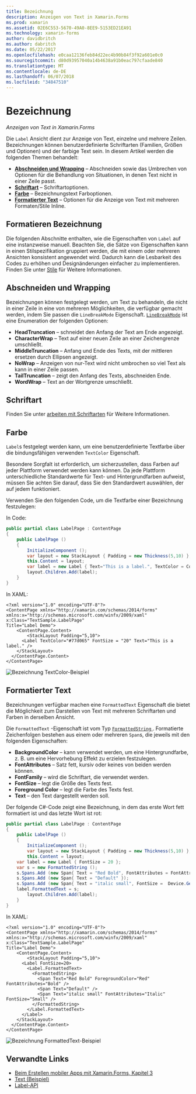 ```yaml
---
title: Bezeichnung
description: Anzeigen von Text in Xamarin.Forms
ms.prod: xamarin
ms.assetid: 02E6C553-5670-49A0-8EE9-5153ED21EA91
ms.technology: xamarin-forms
author: davidbritch
ms.author: dabritch
ms.date: 05/22/2017
ms.openlocfilehash: e0caa12136feb84d22ec4b90b84f3f92a601e0c0
ms.sourcegitcommit: d80d93957040a14b4638a91b0eac797cfaade840
ms.translationtype: MT
ms.contentlocale: de-DE
ms.lasthandoff: 06/07/2018
ms.locfileid: "34847510"
---
```

# <a name="label"></a>Bezeichnung

_Anzeigen von Text in Xamarin.Forms_

Die `Label` Ansicht dient zur Anzeige von Text, einzelne und mehrere Zeilen. Bezeichnungen können benutzerdefinierte Schriftarten (Familien, Größen und Optionen) und der farbige Text sein. In diesem Artikel werden die folgenden Themen behandelt:

- **[Abschneiden und Wrapping](#Truncation_and_Wrapping)**  &ndash; Abschneiden sowie das Umbrechen von Optionen für die Behandlung von Situationen, in denen Text nicht in einer Zeile passt.
- **[Schriftart](#Font)**  &ndash; Schriftartoptionen.
- **[Farbe](#Color)**  &ndash; Bezeichnungstext Farboptionen.
- **[Formatierter Text](#Formatted_Text)**  &ndash; Optionen für die Anzeige von Text mit mehreren Formaten/Stile Inline.

## <a name="styling-label"></a>Formatieren Bezeichnung

Die folgenden Abschnitte enthalten, wie die Eigenschaften von `Label` auf eine instanzweise manuell. Beachten Sie, die Sätze von Eigenschaften kann in einen Stilspezifikation gruppiert werden, die mit einem oder mehreren Ansichten konsistent angewendet wird. Dadurch kann die Lesbarkeit des Codes zu erhöhen und Designänderungen einfacher zu implementieren. Finden Sie unter [Stile](~/xamarin-forms/user-interface/text/styles.md) für Weitere Informationen.

<a name="Truncation_and_Wrapping" />

## <a name="truncation-and-wrapping"></a>Abschneiden und Wrapping

Bezeichnungen können festgelegt werden, um Text zu behandeln, die nicht in einer Zeile in eine von mehreren Möglichkeiten, die verfügbar gemacht werden, indem Sie passen die `LineBreakMode` Eigenschaft. [`LineBreakMode`](https://developer.xamarin.com/api/type/Xamarin.Forms.LineBreakMode/) ist eine Enumeration der folgenden Optionen:

- **HeadTruncation** &ndash; schneidet den Anfang der Text am Ende angezeigt.
- **CharacterWrap** &ndash; Text auf einer neuen Zeile an einer Zeichengrenze umschließt.
- **MiddleTruncation** &ndash; Anfang und Ende des Texts, mit der mittleren ersetzen durch Ellipsen angezeigt.
- **NoWrap** &ndash; Anzeigen von nur-Text wird nicht umbrochen so viel Text als kann in einer Zeile passen.
- **TailTruncation** &ndash; zeigt den Anfang des Texts, abschneiden Ende.
- **WordWrap** &ndash; Text an der Wortgrenze umschließt.

## <a name="font"></a>Schriftart

Finden Sie unter [arbeiten mit Schriftarten](~/xamarin-forms/user-interface/text/fonts.md) für Weitere Informationen.

## <a name="color"></a>Farbe

`Label`s festgelegt werden kann, um eine benutzerdefinierte Textfarbe über die bindungsfähigen verwenden `TextColor` Eigenschaft.

Besondere Sorgfalt ist erforderlich, um sicherzustellen, dass Farben auf jeder Plattform verwendet werden kann können. Da jede Plattform unterschiedliche Standardwerte für Text- und Hintergrundfarben aufweist, müssen Sie achten Sie darauf, dass Sie den Standardwert auswählen, der auf jedem funktioniert.

Verwenden Sie den folgenden Code, um die Textfarbe einer Bezeichnung festzulegen:

In Code:

```csharp
public partial class LabelPage : ContentPage
{
    public LabelPage ()
    {
        InitializeComponent ();
        var layout = new StackLayout { Padding = new Thickness(5,10) };
        this.Content = layout;
        var label = new Label { Text="This is a label.", TextColor = Color.FromHex("#77d065"), FontSize = 20 };
        layout.Children.Add(label);
    }
}
```

In XAML:

```xaml
<?xml version="1.0" encoding="UTF-8"?>
<ContentPage xmlns="http://xamarin.com/schemas/2014/forms"
xmlns:x="http://schemas.microsoft.com/winfx/2009/xaml"
x:Class="TextSample.LabelPage"
Title="Label Demo">
    <ContentPage.Content>
        <StackLayout Padding="5,10">
      <Label TextColor="#77d065" FontSize = "20" Text="This is a label." />
    </StackLayout>
  </ContentPage.Content>
</ContentPage>
```

![](label-images/textcolor.png "Bezeichnung TextColor-Beispiel")

<a name="Formatted_Text" />

## <a name="formatted-text"></a>Formatierter Text

Bezeichnungen verfügbar machen eine `FormattedText` Eigenschaft die bietet die Möglichkeit zum Darstellen von Text mit mehreren Schriftarten und Farben in derselben Ansicht.

Die `FormattedText` -Eigenschaft ist vom Typ [ `FormattedString` ](https://developer.xamarin.com/api/type/Xamarin.Forms.FormattedString/). Formatierte Zeichenfolgen bestehen aus einem oder mehreren `Span`s, die jeweils mit den folgenden Eigenschaften:

- **BackgroundColor** &ndash; kann verwendet werden, um eine Hintergrundfarbe, z. B. um eine Hervorhebung Effekt zu erzielen festzulegen.
- **FontAttributes** &ndash; Satz fett, kursiv oder keines von beiden werden können.
- **FontFamily** &ndash; wird die Schriftart, die verwendet werden.
- **FontSize** &ndash; legt die Größe des Texts fest.
- **Foreground Color** &ndash; legt die Farbe des Texts fest.
- **Text** &ndash; den Text dargestellt werden soll.

Der folgende C#-Code zeigt eine Bezeichnung, in dem das erste Wort fett formatiert ist und das letzte Wort ist rot:

```csharp
public partial class LabelPage : ContentPage
{
    public LabelPage ()
    {
        InitializeComponent ();
        var layout = new StackLayout { Padding = new Thickness(5,10) };
        this.Content = layout;
    var label = new Label { FontSize = 20 };
    var s = new FormattedString ();
    s.Spans.Add (new Span{ Text = "Red Bold", FontAttributes = FontAttributes.Bold });
    s.Spans.Add (new Span{ Text = "Default" });
    s.Spans.Add (new Span{ Text = "italic small", FontSize =  Device.GetNamedSize(NamedSize.Small, typeof(Label)), FontAttributes = FontAttributes.Italic});
    label.FormattedText = s;
        layout.Children.Add(label);
    }
}
```

In XAML:

```xaml
<?xml version="1.0" encoding="UTF-8"?>
<ContentPage xmlns="http://xamarin.com/schemas/2014/forms"
xmlns:x="http://schemas.microsoft.com/winfx/2009/xaml"
x:Class="TextSample.LabelPage"
Title="Label Demo">
    <ContentPage.Content>
        <StackLayout Padding="5,10">
      <Label FontSize=20>
        <Label.FormattedText>
          <FormattedString>
            <Span Text="Red Bold" ForegroundColor="Red" FontAttributes="Bold" />
            <Span Text="Default" />
            <Span Text="italic small" FontAttributes="Italic" FontSize="Small" />
          </FormattedString>
        </Label.FormattedText>
      </Label>
    </StackLayout>
  </ContentPage.Content>
</ContentPage>
```

![](label-images/formattedtext.png "Bezeichnung FormattedText-Beispiel")


## <a name="related-links"></a>Verwandte Links

- [Beim Erstellen mobiler Apps mit Xamarin.Forms, Kapitel 3](https://developer.xamarin.com/r/xamarin-forms/book/chapter03.pdf)
- [Text (Beispiel)](https://developer.xamarin.com/samples/xamarin-forms/UserInterface/Text)
- [Label-API](https://developer.xamarin.com/api/type/Xamarin.Forms.Label/)
